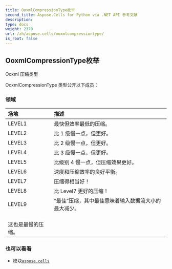 ```yaml
---
title: OoxmlCompressionType枚举
second_title: Aspose.Cells for Python via .NET API 参考文献
description:
type: docs
weight: 2370
url: /zh/aspose.cells/ooxmlcompressiontype/
is_root: false
---
```

## OoxmlCompressionType枚举
Ooxml 压缩类型



OoxmlCompressionType 类型公开以下成员：

### 领域
|场地|描述|
| :- | :- |
| LEVEL1 |最快但效率最低的压缩。|
| LEVEL2 |比 1 级慢一点，但更好。|
| LEVEL3 |比 2 级慢一点，但更好。|
| LEVEL4 |比 3 级慢一点，但更好。|
| LEVEL5 |比级别 4 慢一点，但压缩效果更好。|
| LEVEL6 |速度和压缩效率的良好平衡。|
| LEVEL7 |压缩得相当好！|
| LEVEL8 |比 Level7 更好的压缩！|
| LEVEL9 |“最佳”压缩，其中最佳意味着输入数据流大小的最大减少。<br/>这也是最慢的压缩。|



### 也可以看看
* 模块[`aspose.cells`](..)
